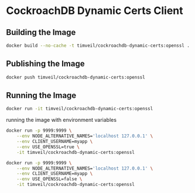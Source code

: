 # CockroachDB Dynamic Certs Client


## Building the Image
```bash
docker build --no-cache -t timveil/cockroachdb-dynamic-certs:openssl .
```

## Publishing the Image
```bash
docker push timveil/cockroachdb-dynamic-certs:openssl
```

## Running the Image
```bash
docker run -it timveil/cockroachdb-dynamic-certs:openssl
```

running the image with environment variables
```bash
docker run -p 9999:9999 \
    --env NODE_ALTERNATIVE_NAMES='localhost 127.0.0.1' \
    --env CLIENT_USERNAME=myapp \
    --env USE_OPENSSL=true \
    -it timveil/cockroachdb-dynamic-certs:openssl
```

```bash
docker run -p 9999:9999 \
    --env NODE_ALTERNATIVE_NAMES='localhost 127.0.0.1' \
    --env CLIENT_USERNAME=myapp \
    --env USE_OPENSSL=false \
    -it timveil/cockroachdb-dynamic-certs:openssl
```